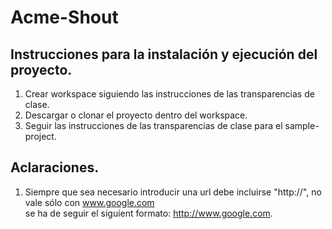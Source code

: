 # Acme-Shout

## Instrucciones para la instalación y ejecución del proyecto.

1. Crear workspace siguiendo las instrucciones de las transparencias de clase.
2. Descargar o clonar el proyecto dentro del workspace.
3. Seguir las instrucciones de las transparencias de clase para el sample-project.

## Aclaraciones.

1. Siempre que sea necesario introducir una url debe incluirse "http://", no vale sólo con www.google.com  
se ha de seguir el siguient formato: http://www.google.com.
